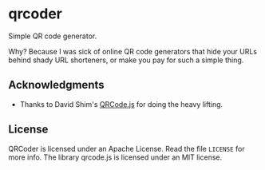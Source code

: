 qrcoder
=======

Simple QR code generator.

Why? Because I was sick of online QR code generators that hide your URLs behind shady URL shorteners, or make you pay for such a simple thing.


Acknowledgments
---------------
* Thanks to David Shim's [QRCode.js](https://github.com/davidshimjs/qrcodejs) for doing the heavy lifting.

License
-------
QRCoder is licensed under an Apache License. Read the file ``LICENSE`` for more info. The library qrcode.js is licensed under an MIT license.
